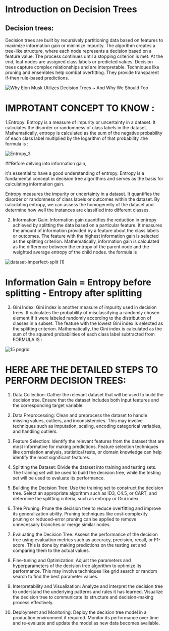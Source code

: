 
# Introduction on Decision Trees

## Decision trees:
 Decision trees are built by recursively partitioning data based on features to maximize information gain or minimize impurity. The algorithm creates a tree-like structure, where each node represents a decision based on a feature value. The process continues until a stopping criterion is met. At the end, leaf nodes are assigned class labels or predicted values. Decision trees capture complex relationships and are interpretable. Techniques like pruning and ensembles help combat overfitting. They provide transparent if-then rule-based predictions.

![Why Elon Musk Utilizes Decision Trees ~ And Why We Should Too](https://github.com/dame-cell/decision-tree/assets/122996026/a3f11f20-d9e0-4fb1-9562-22526aef1544)

# IMPROTANT CONCEPT TO KNOW :

1.Entropy: Entropy is a measure of impurity or uncertainty in a dataset. It calculates the disorder or randomness of class labels in the dataset. Mathematically, entropy is calculated as the sum of the negative probability of each class label multiplied by the logarithm of that probability .the formula is  :

![Entropy_3](https://github.com/dame-cell/decision-tree/assets/122996026/9a3ff3cf-d36a-4536-a7fb-9e16f5b29f1c)

##Before delving into information gain, 

it's essential to have a good understanding of entropy. Entropy is a fundamental concept in decision tree algorithms and serves as the basis for calculating information gain.

Entropy measures the impurity or uncertainty in a dataset. It quantifies the disorder or randomness of class labels or outcomes within the dataset. By calculating entropy, we can assess the homogeneity of the dataset and determine how well the instances are classified into different classes.

2. Information Gain: Information gain quantifies the reduction in entropy achieved by splitting the data based on a particular feature. It measures the amount of information provided by a feature about the class labels or outcomes. The feature with the highest information gain is selected as the splitting criterion. Mathematically, information gain is calculated as the difference between the entropy of the parent node and the weighted average entropy of the child nodes.  the formula is


![dataset-imperfect-split (1)](https://github.com/dame-cell/decision-tree/assets/122996026/2e66043c-2876-4dfe-becf-323f1672111d)

# Information Gain = Entropy before splitting - Entropy after splitting


3. Gini Index: Gini index is another measure of impurity used in decision trees. It calculates the probability of misclassifying a randomly chosen element if it were labeled randomly according to the distribution of classes in a subset. The feature with the lowest Gini index is selected as the splitting criterion. Mathematically, the Gini index is calculated as the sum of the squared probabilities of each class label subtracted from 
FORMULA IS :

![15 pngrid](https://github.com/dame-cell/decision-tree/assets/122996026/88ec1aaa-d4eb-4537-b6cd-e4e393cba06a)

# HERE ARE THE DETAILED STEPS TO PERFORM DECISION TREES:

1. Data Collection: Gather the relevant dataset that will be used to build the decision tree. Ensure that the dataset includes both input features and the corresponding target variable.

2. Data Preprocessing: Clean and preprocess the dataset to handle missing values, outliers, and inconsistencies. This may involve techniques such as imputation, scaling, encoding categorical variables, and handling outliers.

3. Feature Selection: Identify the relevant features from the dataset that are most informative for making predictions. Feature selection techniques like correlation analysis, statistical tests, or domain knowledge can help identify the most significant features.

4. Splitting the Dataset: Divide the dataset into training and testing sets. The training set will be used to build the decision tree, while the testing set will be used to evaluate its performance.

5. Building the Decision Tree: Use the training set to construct the decision tree. Select an appropriate algorithm such as ID3, C4.5, or CART, and determine the splitting criteria, such as entropy or Gini index.

6. Tree Pruning: Prune the decision tree to reduce overfitting and improve its generalization ability. Pruning techniques like cost-complexity pruning or reduced-error pruning can be applied to remove unnecessary branches or merge similar nodes.

7. Evaluating the Decision Tree: Assess the performance of the decision tree using evaluation metrics such as accuracy, precision, recall, or F1-score. This is done by making predictions on the testing set and comparing them to the actual values.

8. Fine-tuning and Optimization: Adjust the parameters and hyperparameters of the decision tree algorithm to optimize its performance. This may involve techniques like grid search or random search to find the best parameter values.

9. Interpretability and Visualization: Analyze and interpret the decision tree to understand the underlying patterns and rules it has learned. Visualize the decision tree to communicate its structure and decision-making process effectively.

10. Deployment and Monitoring: Deploy the decision tree model in a production environment if required. Monitor its performance over time and re-evaluate and update the model as new data becomes available.



